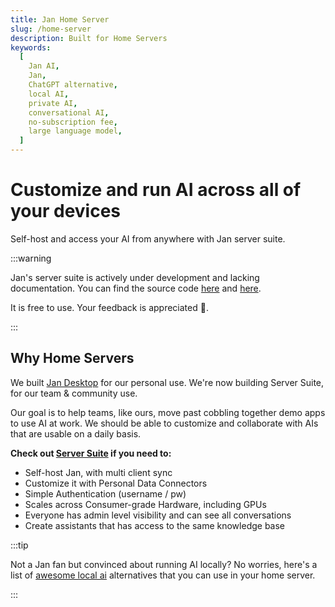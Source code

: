 ```yaml
---
title: Jan Home Server
slug: /home-server
description: Built for Home Servers
keywords:
  [
    Jan AI,
    Jan,
    ChatGPT alternative,
    local AI,
    private AI,
    conversational AI,
    no-subscription fee,
    large language model,
  ]
---
```


<head>
    <title>Jan Home Server</title>
    <meta name="description" content="Jan Home Server is built for home server deployments, allowing individuals to customize and run AI across all their devices. Self-host Jan, access it from anywhere, and collaborate with others using Jan Server Suite."/>
    <meta name="keywords" content="Jan AI, Jan, ChatGPT alternative, local AI, private AI, conversational AI, home server, self-hosted AI, personal AI"/>
    <meta property="og:title" content="Jan Home Server"/>
    <meta property="og:description" content="Jan Home Server is built for home server deployments, allowing individuals to customize and run AI across all their devices. Self-host Jan, access it from anywhere, and collaborate with others using Jan Server Suite."/>
    <meta property="og:url" content="https://jan.ai/home-server"/>
    <meta name="twitter:card" content="summary"/>
    <meta name="twitter:title" content="Jan Home Server"/>
    <meta name="twitter:description" content="Jan Home Server is built for home server deployments, allowing individuals to customize and run AI across all their devices. Self-host Jan, access it from anywhere, and collaborate with others using Jan Server Suite."/>
</head>

# Customize and run AI across all of your devices

Self-host and access your AI from anywhere with Jan server suite.

:::warning

Jan's server suite is actively under development and lacking documentation.
You can find the source code [here](https://github.com/janhq/jan/tree/dev/server) and [here](https://github.com/janhq/jan/blob/dev/docker-compose.yml).

It is free to use. Your feedback is appreciated 🙏.

:::

## Why Home Servers

We built [Jan Desktop](/desktop) for our personal use. We're now building Server Suite, for our team & community use.

Our goal is to help teams, like ours, move past cobbling together demo apps to use AI at work. We should be able to customize and collaborate with AIs that are usable on a daily basis.

**Check out [Server Suite](https://github.com/janhq/jan/tree/dev/server) if you need to:**

- Self-host Jan, with multi client sync
- Customize it with Personal Data Connectors
- Simple Authentication (username / pw)
- Scales across Consumer-grade Hardware, including GPUs
- Everyone has admin level visibility and can see all conversations
- Create assistants that has access to the same knowledge base

:::tip

Not a Jan fan but convinced about running AI locally? No worries, here's a list of [awesome local ai](https://github.com/janhq/awesome-local-ai) alternatives that you can use in your home server.

:::
